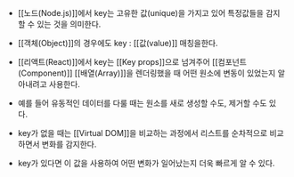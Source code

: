 - [[노드(Node.js)]]에서 key는 고유한 값(unique)을 가지고 있어 특정값들을 감지할 수 있는 것을 의미한다.
- [[객체(Object)]]의 경우에도 key : [[값(value)]] 매칭을한다.

- [[리액트(React)]]에서 key는 [[Key props]]으로 넘겨주어 [[컴포넌트(Component)]] [[배열(Array)]]을 렌더링했을 때 어떤 원소에 변동이 있었는지 알아내려고 사용한다.

- 예를 들어 유동적인 데이터를 다룰 때는 원소를 새로 생성할 수도, 제거할 수도 있다.
- key가 없을 때는 [[Virtual DOM]]을 비교하는 과정에서 리스트를 순차적으로 비교하면서 변화를 감지한다.
- key가 있다면 이 값을 사용하여 어떤 변화가 일어났는지 더욱 빠르게 알 수 있다.